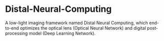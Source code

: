 # Distal-Neural-Computing
A low-light imaging framework named Distal Neural Computing, which end-to-end optimizes the optical lens (Optical Neural Network) and digital post-processing model (Deep Learning Network).
